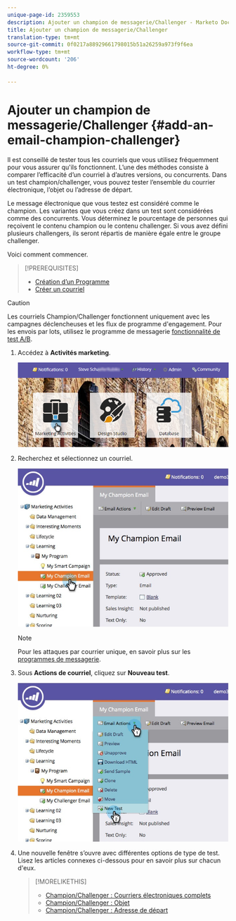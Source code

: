 ```yaml
---
unique-page-id: 2359553
description: Ajouter un champion de messagerie/Challenger - Marketo Docs - Documentation du produit
title: Ajouter un champion de messagerie/Challenger
translation-type: tm+mt
source-git-commit: 0f0217a88929661798015b51a26259a973f9f6ea
workflow-type: tm+mt
source-wordcount: '206'
ht-degree: 0%

---
```



# Ajouter un champion de messagerie/Challenger {#add-an-email-champion-challenger}

Il est conseillé de tester tous les courriels que vous utilisez fréquemment pour vous assurer qu&#39;ils fonctionnent. L’une des méthodes consiste à comparer l’efficacité d’un courriel à d’autres versions, ou concurrents. Dans un test champion/challenger, vous pouvez tester l’ensemble du courrier électronique, l’objet ou l’adresse de départ.

Le message électronique que vous testez est considéré comme le champion. Les variantes que vous créez dans un test sont considérées comme des concurrents. Vous déterminez le pourcentage de personnes qui reçoivent le contenu champion ou le contenu challenger. Si vous avez défini plusieurs challengers, ils seront répartis de manière égale entre le groupe challenger.

Voici comment commencer.

>[!PREREQUISITES]
>
>* [Création d’un Programme](/help/marketo/product-docs/core-marketo-concepts/programs/creating-programs/create-a-program.md)
>* [Créer un courriel](/help/marketo/product-docs/email-marketing/general/creating-an-email/create-an-email.md)


>[!CAUTION]
>
>Les courriels Champion/Challenger fonctionnent uniquement avec les campagnes déclencheuses et les flux de programme d&#39;engagement. Pour les envois par lots, utilisez le programme de messagerie [fonctionnalité de test A/B](/help/marketo/product-docs/email-marketing/email-programs/email-program-actions/email-test-a-b-test/add-an-a-b-test.md).

1. Accédez à **Activités marketing**.

   ![](assets/login-marketing-activities.png)

1. Recherchez et sélectionnez un courriel.

   ![](assets/champion1.jpg)

   >[!NOTE]
   >
   >Pour les attaques par courrier unique, en savoir plus sur les [programmes de messagerie](/help/marketo/product-docs/email-marketing/email-programs/creating-an-email-program/create-an-email-program.md).

1. Sous **Actions de courriel**, cliquez sur **Nouveau test**.

   ![](assets/chmapion2.jpg)

1. Une nouvelle fenêtre s’ouvre avec différentes options de type de test. Lisez les articles connexes ci-dessous pour en savoir plus sur chacun d&#39;eux.

   >[!MORELIKETHIS]
   >
   >* [Champion/Challenger : Courriers électroniques complets](/help/marketo/product-docs/email-marketing/general/functions-in-the-editor/email-tests-champion-challenger/champion-challenger-whole-emails.md)
   >* [Champion/Challenger : Objet](/help/marketo/product-docs/email-marketing/general/functions-in-the-editor/email-tests-champion-challenger/champion-challenger-subject-line.md)
   >* [Champion/Challenger : Adresse de départ](/help/marketo/product-docs/email-marketing/general/functions-in-the-editor/email-tests-champion-challenger/champion-challenger-from-address.md)

